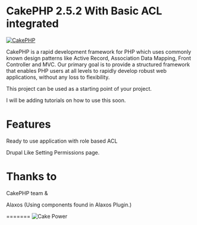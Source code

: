 CakePHP 2.5.2 With Basic ACL integrated
=======


[![CakePHP](http://cakephp.org/img/cake-logo.png)](http://www.cakephp.org)

CakePHP is a rapid development framework for PHP which uses commonly known design patterns like Active Record, Association Data Mapping, Front Controller and MVC.
Our primary goal is to provide a structured framework that enables PHP users at all levels to rapidly develop robust web applications, without any loss to flexibility.

This project can be used as a starting point of your project. 

I will be adding tutorials on how to use this soon.


Features
=======
Ready to use application with role based ACL

Drupal Like Setting Permissions page.



Thanks to
=======
CakePHP team & 

Alaxos (Using components found in Alaxos Plugin.)


=======
![Cake Power](https://raw.github.com/cakephp/cakephp/master/lib/Cake/Console/Templates/skel/webroot/img/cake.power.gif)
